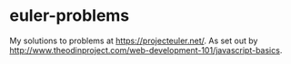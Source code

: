 # euler-problems
My solutions to problems at https://projecteuler.net/.
As set out by http://www.theodinproject.com/web-development-101/javascript-basics.
